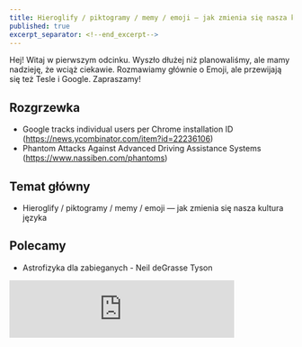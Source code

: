 ```yaml
---
title: Hieroglify / piktogramy / memy / emoji — jak zmienia się nasza kultura języka.
published: true
excerpt_separator: <!--end_excerpt-->
---
```


Hej! Witaj w pierwszym odcinku. Wyszło dłużej niż planowaliśmy, ale mamy nadzieję, że wciąż ciekawie. Rozmawiamy głównie o Emoji, ale przewijają się też Tesle i Google. Zapraszamy!

<!--end_excerpt-->

## [](#header-2)Rozgrzewka

*   Google tracks individual users per Chrome installation ID (https://news.ycombinator.com/item?id=22236106) 
*   Phantom Attacks Against Advanced Driving Assistance Systems (https://www.nassiben.com/phantoms)


## [](#header-2)Temat główny

*   Hieroglify / piktogramy / memy / emoji — jak zmienia się nasza kultura języka

## [](#header-2)Polecamy 

*   Astrofizyka dla zabieganych - Neil deGrasse Tyson

<iframe src="https://anchor.fm/damian-melniczuk/embed/episodes/Hieroglify--piktogramy--memy--emoji--jak-zmienia-si-nasza-kultura-jzyka-eah260" height="102px" width="400px" frameborder="0" scrolling="no"></iframe>
